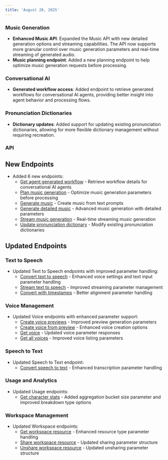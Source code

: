 ```yaml
---
title: 'August 20, 2025'
---
```


### Music Generation

- **Enhanced Music API**: Expanded the Music API with new detailed generation options and streaming capabilities. The API now supports more granular control over music generation parameters and real-time streaming of generated audio.
- **Music planning endpoint**: Added a new planning endpoint to help optimize music generation requests before processing.

### Conversational AI

- **Generated workflow access**: Added endpoint to retrieve generated workflows for conversational AI agents, providing better insight into agent behavior and processing flows.

### Pronunciation Dictionaries

- **Dictionary updates**: Added support for updating existing pronunciation dictionaries, allowing for more flexible dictionary management without requiring recreation.

### API

<Accordion title="View API changes">

## New Endpoints

- Added 6 new endpoints:
  - [Get agent generated workflow](/docs/api-reference/agents/get-generated-workflow) - Retrieve workflow details for conversational AI agents
  - [Plan music generation](/docs/api-reference/music/plan) - Optimize music generation parameters before processing
  - [Generate music](/docs/api-reference/music/generate) - Create music from text prompts
  - [Generate detailed music](/docs/api-reference/music/generate-detailed) - Advanced music generation with detailed parameters
  - [Stream music generation](/docs/api-reference/music/stream) - Real-time streaming music generation
  - [Update pronunciation dictionary](/docs/api-reference/pronunciation-dictionary/update) - Modify existing pronunciation dictionaries

## Updated Endpoints

### Text to Speech

- Updated Text to Speech endpoints with improved parameter handling:
  - [Convert text to speech](/docs/api-reference/text-to-speech/convert) - Enhanced voice settings and text input parameter handling
  - [Stream text to speech](/docs/api-reference/text-to-speech/convert-as-stream) - Improved streaming parameter management
  - [Convert with timestamps](/docs/api-reference/text-to-speech/convert-with-timestamps) - Better alignment parameter handling

### Voice Management

- Updated Voice endpoints with enhanced parameter support:
  - [Create voice previews](/docs/api-reference/legacy/voices/create-previews) - Improved preview generation parameters
  - [Create voice from preview](/docs/api-reference/text-to-voice/create) - Enhanced voice creation options
  - [Get voice](/docs/api-reference/voices/get) - Updated voice parameter responses
  - [Get all voices](/docs/api-reference/voices/get-voices) - Improved voice listing parameters

### Speech to Text

- Updated Speech to Text endpoint:
  - [Convert speech to text](/docs/api-reference/speech-to-text/convert) - Enhanced transcription parameter handling

### Usage and Analytics

- Updated Usage endpoints:
  - [Get character stats](/docs/api-reference/usage/character-stats) - Added aggregation bucket size parameter and improved breakdown type options

### Workspace Management

- Updated Workspace endpoints:
  - [Get workspace resource](/docs/api-reference/workspace/get-resource) - Enhanced resource type parameter handling
  - [Share workspace resource](/docs/api-reference/workspace/share-workspace-resource) - Updated sharing parameter structure
  - [Unshare workspace resource](/docs/api-reference/workspace/unshare-workspace-resource) - Updated unsharing parameter structure

</Accordion>
